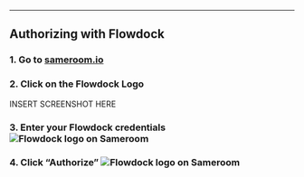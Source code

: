 ---

## Authorizing with Flowdock


### 1. Go to <a href="https://sameroom.io" target="_blank">sameroom.io</a>

### 2. Click on the Flowdock Logo
INSERT SCREENSHOT HERE
### 3. Enter your Flowdock credentials![Flowdock logo on Sameroom](https://in.kato.im/d5aeee26876054e3a6090772f31c5da54bb53ce048a82cb33d0427c263b587c9/Sameroom%20Login%20to%20Flowdock%20copy.png)

### 4. Click “Authorize” ![Flowdock logo on Sameroom](https://in.kato.im/821960fbc57b72cc9d012b9a2bd0413203c032ad2b7dbd77fbaad5e5948ab/Sameroom%20Authorize%20Flowdock%20copy.png)
